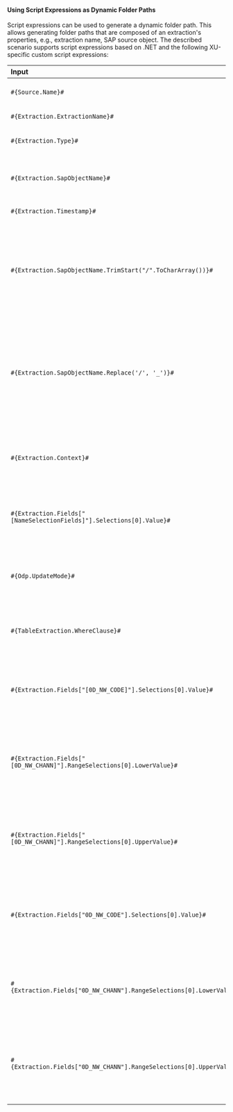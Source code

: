 
#### Using Script Expressions as Dynamic Folder Paths

Script expressions can be used to generate a dynamic folder path.
This allows generating folder paths that are composed of an extraction's properties, e.g., extraction name, SAP source object.
The described scenario supports script expressions based on .NET and the following XU-specific custom script expressions:

| Input                                                   | Description|
|:--------------------------------------------------------|:-----------|
|```#{Source.Name}# ```|  Name of the extraction's SAP source.|
|```#{Extraction.ExtractionName}# ```| Name of the extraction. |
|```#{Extraction.Type}# ```|  Extraction type (*Table*, *ODP*, *BAPI*, etc.). |
|```#{Extraction.SapObjectName}# ```|  Name of the SAP object the extraction is extracting data from. |
|```#{Extraction.Timestamp}# ```|  Timestamp of the extraction.  |
|```#{Extraction.SapObjectName.TrimStart("/".ToCharArray())}# ```  |Removes the first slash '/' of an SAP object. <br> Example: /BIO/TMATERIAL to BIO/TMATERIAL - prevents creating an empty folder in a file path.
|```#{Extraction.SapObjectName.Replace('/', '_')}#``` | Replaces all slashes '/' of an SAP object. <br> Example: /BIO/TMATERIAL to _BIO_TMATERIAL - prevents splitting the SAP object name by folders in a file path.         |
|```#{Extraction.Context}# ```|  Only for ODP extractions: returns the context of the ODP object (*SAPI*, *ABAP_CDS*, etc). |
|```#{Extraction.Fields["[NameSelectionFields]"].Selections[0].Value}#```| Only for ODP extractions: returns the input value of a defined selection / filter.| 
|```#{Odp.UpdateMode}#```| Only for ODP extractions: returns the update mode (*Delta*, *Full*, *Repeat*) of the extraction.| 
|```#{TableExtraction.WhereClause}#``` | Only for Table extractions: returns the WHERE clause of the extraction.  |
|```#{Extraction.Fields["[0D_NW_CODE]"].Selections[0].Value}#``` | Only for BWCube extractions (MDX mode): returns the input value of a defined selection.  |
|```#{Extraction.Fields["[0D_NW_CHANN]"].RangeSelections[0].LowerValue}#``` | Only for BWCube extractions (MDX mode): returns the lower input value of a defined selection range.  |
|```#{Extraction.Fields["[0D_NW_CHANN]"].RangeSelections[0].UpperValue}#``` | Only for BWCube extractions (MDX mode): returns the upper input value of a defined selection range.  |
|```#{Extraction.Fields["0D_NW_CODE"].Selections[0].Value}#``` | Only for BWCube extractions (BICS mode): returns the input value of a defined selection. |
|```#{Extraction.Fields["0D_NW_CHANN"].RangeSelections[0].LowerValue}#``` | Only for BWCube extractions (BICS mode): returns the lower input value of a defined selection range.  |
|```#{Extraction.Fields["0D_NW_CHANN"].RangeSelections[0].UpperValue}#``` | Only for BWCube extractions (BICS mode): returns the upper input value of a defined selection range.  |

